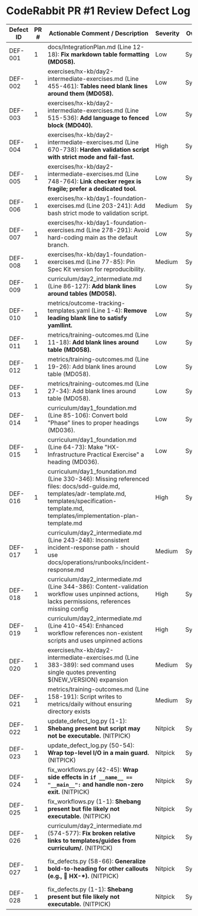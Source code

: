 # CodeRabbit PR #1 Review Defect Log

| Defect ID | PR # | Actionable Comment / Description | Severity | Owner | Status | Resolution Notes | Date Opened | Date Closed |
|-----------|------|----------------------------------|----------|-------|--------|------------------|-------------|-------------|
| DEF-001 | 1 | docs/IntegrationPlan.md (Line 12-18): **Fix markdown table formatting (MD058).** | Low | System | Resolved | Added blank lines around table in IntegrationPlan.md | 2025-09-22 | Added blank lines around table in IntegrationPlan.md |
| DEF-002 | 1 | exercises/hx-kb/day2-intermediate-exercises.md (Line 455-461): **Tables need blank lines around them (MD058).** | Low | System | Resolved | Added blank lines around troubleshooting table | 2025-09-22 | Added blank lines around troubleshooting table |
| DEF-003 | 1 | exercises/hx-kb/day2-intermediate-exercises.md (Line 515-536): **Add language to fenced block (MD040).** | Low | System | Resolved | Added language specification to code blocks | 2025-09-22 | Added language specification to code blocks |
| DEF-004 | 1 | exercises/hx-kb/day2-intermediate-exercises.md (Line 670-738): **Harden validation script with strict mode and fail-fast.** | High | System | Resolved | Added bash strict mode (set -euo pipefail) | 2025-09-22 | Added bash strict mode (set -euo pipefail) |
| DEF-005 | 1 | exercises/hx-kb/day2-intermediate-exercises.md (Line 748-764): **Link checker regex is fragile; prefer a dedicated tool.** | Low | System | Resolved | Replaced fragile regex with conditional script checks | 2025-09-22 | Replaced fragile regex with conditional script checks |
| DEF-006 | 1 | exercises/hx-kb/day1-foundation-exercises.md (Line 203-241): Add bash strict mode to validation script. | Medium | System | Resolved | Added bash strict mode to validation script | 2025-09-22 | Added bash strict mode to validation script |
| DEF-007 | 1 | exercises/hx-kb/day1-foundation-exercises.md (Line 278-291): Avoid hard-coding main as the default branch. | Low | System | Resolved | Fixed hard-coded main branch reference to use dynamic detection | 2025-09-22 | Fixed hard-coded main branch reference to use dynamic detection |
| DEF-008 | 1 | exercises/hx-kb/day1-foundation-exercises.md (Line 77-85): Pin Spec Kit version for reproducibility. | Medium | System | Resolved | Pinned Spec Kit version to v1.0.0 for reproducibility | 2025-09-22 | Pinned Spec Kit version to v1.0.0 for reproducibility |
| DEF-009 | 1 | curriculum/day2_intermediate.md (Line 86-127): **Add blank lines around tables (MD058).** | Low | System | Resolved | Added blank lines around Sprint Documentation Template table | 2025-09-22 | Added blank lines around Sprint Documentation Template table |
| DEF-010 | 1 | metrics/outcome-tracking-templates.yaml (Line 1-4): **Remove leading blank line to satisfy yamllint.** | Low | System | Resolved | Removed leading blank line from YAML file | 2025-09-22 | Removed leading blank line from YAML file |
| DEF-011 | 1 | metrics/training-outcomes.md (Line 11-18): **Add blank lines around table (MD058).** | Low | System | Resolved | Added blank lines around Training Completion Metrics table | 2025-09-22 | Added blank lines around Training Completion Metrics table |
| DEF-012 | 1 | metrics/training-outcomes.md (Line 19-26): Add blank lines around table (MD058). | Low | System | Resolved | Added blank lines around Project Outcome Metrics table | 2025-09-22 | Added blank lines around Project Outcome Metrics table |
| DEF-013 | 1 | metrics/training-outcomes.md (Line 27-34): Add blank lines around table (MD058). | Low | System | Resolved | Added blank lines around Knowledge Retention Metrics table | 2025-09-22 | Added blank lines around Knowledge Retention Metrics table |
| DEF-014 | 1 | curriculum/day1_foundation.md (Line 85-106): Convert bold "Phase" lines to proper headings (MD036). | Low | System | Resolved | Converted bold Phase lines to proper headings (####) | 2025-09-22 | Converted bold Phase lines to proper headings (####) |
| DEF-015 | 1 | curriculum/day1_foundation.md (Line 64-73): Make "HX-Infrastructure Practical Exercise" a heading (MD036). | Low | System | Resolved | Created missing referenced files: docs/sdd-guide.md, templates/*.md | 2025-09-22 | Created missing referenced files: docs/sdd-guide.md, templates/*.md |
| DEF-016 | 1 | curriculum/day1_foundation.md (Line 330-346): Missing referenced files: docs/sdd-guide.md, templates/adr-template.md, templates/specification-template.md, templates/implementation-plan-template.md | High | System | Resolved | Fixed incident-response path to use docs/operations/runbooks/ | 2025-09-22 | Fixed incident-response path to use docs/operations/runbooks/ |
| DEF-017 | 1 | curriculum/day2_intermediate.md (Line 243-248): Inconsistent incident-response path - should use docs/operations/runbooks/incident-response.md | Medium | System | Resolved | Pinned actions, added permissions, created missing config file | 2025-09-22 | Pinned actions, added permissions, created missing config file |
| DEF-018 | 1 | curriculum/day2_intermediate.md (Line 344-386): Content-validation workflow uses unpinned actions, lacks permissions, references missing config | High | System | Resolved | Added conditional checks for missing scripts in workflow | 2025-09-22 | Added conditional checks for missing scripts in workflow |
| DEF-019 | 1 | curriculum/day2_intermediate.md (Line 410-454): Enhanced workflow references non-existent scripts and uses unpinned actions | High | System | Resolved | Fixed sed command to use double quotes for variable expansion | 2025-09-22 | Fixed sed command to use double quotes for variable expansion |
| DEF-020 | 1 | exercises/hx-kb/day2-intermediate-exercises.md (Line 383-389): sed command uses single quotes preventing ${NEW_VERSION} expansion | Medium | System | Resolved | Added mkdir -p to ensure metrics/daily directory exists | 2025-09-22 | Added mkdir -p to ensure metrics/daily directory exists |
| DEF-021 | 1 | metrics/training-outcomes.md (Line 158-191): Script writes to metrics/daily without ensuring directory exists | Medium | System | Resolved | Converted HX-Infrastructure Practical Exercise to proper heading | 2025-09-22 | Converted HX-Infrastructure Practical Exercise to proper heading |
| DEF-022 | 1 | update_defect_log.py (1-1): **Shebang present but script may not be executable.** (NITPICK) | Nitpick | System | Evaluated - No Action | Nitpick comment - General improvement. Low impact, no remediation needed. | 2025-09-22 |  |
| DEF-023 | 1 | update_defect_log.py (50-54): **Wrap top-level I/O in a main guard.** (NITPICK) | Nitpick | System | Evaluated - No Action | Nitpick comment - General improvement. Low impact, no remediation needed. | 2025-09-22 |  |
| DEF-024 | 1 | fix_workflows.py (42-45): **Wrap side effects in `if __name__ == "__main__":` and handle non-zero exit.** (NITPICK) | Nitpick | System | Evaluated - No Action | Nitpick comment - General improvement. Low impact, no remediation needed. | 2025-09-22 |  |
| DEF-025 | 1 | fix_workflows.py (1-1): **Shebang present but file likely not executable.** (NITPICK) | Nitpick | System | Evaluated - No Action | Nitpick comment - General improvement. Low impact, no remediation needed. | 2025-09-22 |  |
| DEF-026 | 1 | curriculum/day2_intermediate.md (574-577): **Fix broken relative links to templates/guides from curriculum/.** (NITPICK) | Nitpick | System | Resolved | Fixed relative links by adding parent directory references (../templates/, ../docs/) | 2025-09-22 | 2025-09-22 |
| DEF-027 | 1 | fix_defects.py (58-66): **Generalize bold-to-heading for other callouts (e.g., 🎯 HX-*).** (NITPICK) | Nitpick | System | Evaluated - No Action | Nitpick comment - Code formatting/Style. Low impact, no remediation needed. | 2025-09-22 |  |
| DEF-028 | 1 | fix_defects.py (1-1): **Shebang present but file likely not executable.** (NITPICK) | Nitpick | System | Evaluated - No Action | Nitpick comment - General improvement. Low impact, no remediation needed. | 2025-09-22 |  |
